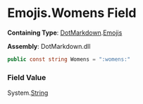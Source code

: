 # Emojis\.Womens Field

**Containing Type**: [DotMarkdown](../../README.md)\.[Emojis](../README.md)

**Assembly**: DotMarkdown\.dll

```csharp
public const string Womens = ":womens:"
```

### Field Value

System\.[String](https://docs.microsoft.com/en-us/dotnet/api/system.string)